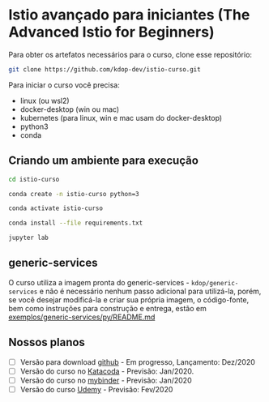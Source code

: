 # Istio avançado para iniciantes (The Advanced Istio for Beginners)

Para obter os artefatos necessários para o curso, clone esse repositório:

```bash
git clone https://github.com/kdop-dev/istio-curso.git
```

Para iniciar o curso você precisa:

* linux (ou wsl2)
* docker-desktop (win ou mac)
* kubernetes (para linux, win e mac usam do docker-desktop)
* python3
* conda

## Criando um ambiente para execução

```bash
cd istio-curso

conda create -n istio-curso python=3

conda activate istio-curso

conda install --file requirements.txt

jupyter lab
```

## generic-services

O curso utiliza a imagem pronta do generic-services - `kdop/generic-services` e não é necessário nenhum passo adicional para utilizá-la, porém, se você desejar modificá-la e criar sua própria imagem, o código-fonte, bem como instruções para construção e entrega, estão em [exemplos/generic-services/py/README.md](exemplos/generic-service/py/README.md)

## Nossos planos

- [ ] Versão para download [github](https://github.com/kdop-dev/istio-curso) - Em progresso, Lançamento: Dez/2020
- [ ] Versão do curso no [Katacoda](https://www.katacoda.com/) - Previsão: Jan/2020.
- [ ] Versão do curso no [mybinder](https://mybinder.org/) - Previsão: Jan/2020
- [ ] Versão do curso [Udemy](https://udemy.com) - Previsão: Fev/2020
